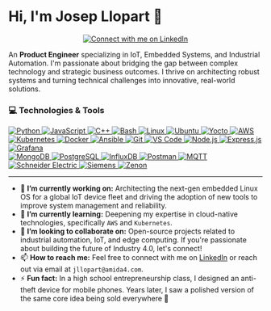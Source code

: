 # Hi, I'm Josep Llopart 👋

<p align="center">
  <a href="https://www.linkedin.com/in/josepllopart/" target="_blank">
    <img src="https://img.shields.io/badge/Connect%20with%20me%20on-LinkedIn-0077B5?style=for-the-badge&logo=linkedin&logoColor=white" alt="Connect with me on LinkedIn"/>
  </a>
</p>


An **Product Engineer** specializing in IoT, Embedded Systems, and Industrial Automation. I'm passionate about bridging the gap between complex technology and strategic business outcomes. I thrive on architecting robust systems and turning technical challenges into innovative, real-world solutions.

### 💻 Technologies & Tools

<p align="left">
  <a href="https://www.python.org" target="_blank" rel="noreferrer">
    <img src="https://img.shields.io/badge/Python-3776AB?style=for-the-badge&logo=python&logoColor=white" alt="Python"/>
  </a>
  <a href="https://developer.mozilla.org/en-US/docs/Web/JavaScript" target="_blank" rel="noreferrer">
    <img src="https://img.shields.io/badge/JavaScript-F7DF1E?style=for-the-badge&logo=javascript&logoColor=black" alt="JavaScript"/>
  </a>
  <a href="https://www.cplusplus.com/" target="_blank" rel="noreferrer">
    <img src="https://img.shields.io/badge/C%2B%2B-00599C?style=for-the-badge&logo=c%2B%2B&logoColor=white" alt="C++"/>
  </a>
  <a href="https://www.gnu.org/software/bash/" target="_blank" rel="noreferrer">
    <img src="https://img.shields.io/badge/Bash-4EAA25?style=for-the-badge&logo=gnubash&logoColor=white" alt="Bash"/>
  </a>
  <a href="https://www.linux.org/" target="_blank" rel="noreferrer">
    <img src="https://img.shields.io/badge/Linux-FCC624?style=for-the-badge&logo=linux&logoColor=black" alt="Linux"/>
  </a>
  <a href="https://ubuntu.com/" target="_blank" rel="noreferrer">
    <img src="https://img.shields.io/badge/Ubuntu-E95420?style=for-the-badge&logo=ubuntu&logoColor=white" alt="Ubuntu"/>
  </a>
  <a href="https://www.yoctoproject.org/" target="_blank" rel="noreferrer">
    <img src="https://img.shields.io/badge/Yocto-blue?style=for-the-badge&logo=yocto&logoColor=white" alt="Yocto"/>
  </a>
  <a href="https://aws.amazon.com" target="_blank" rel="noreferrer">
    <img src="https://img.shields.io/badge/AWS-232F3E?style=for-the-badge&logo=amazon-aws&logoColor=white" alt="AWS"/>
  </a>
  <br/>
  <a href="https://kubernetes.io" target="_blank" rel="noreferrer">
    <img src="https://img.shields.io/badge/Kubernetes-326CE5?style=for-the-badge&logo=kubernetes&logoColor=white" alt="Kubernetes"/>
  </a>
  <a href="https://www.docker.com/" target="_blank" rel="noreferrer">
    <img src="https://img.shields.io/badge/Docker-2496ED?style=for-the-badge&logo=docker&logoColor=white" alt="Docker"/>
  </a>
  <a href="https://www.ansible.com/" target="_blank" rel="noreferrer">
    <img src="https://img.shields.io/badge/Ansible-EE0000?style=for-the-badge&logo=ansible&logoColor=white" alt="Ansible"/>
  </a>
  <a href="https://git-scm.com/" target="_blank" rel="noreferrer">
    <img src="https://img.shields.io/badge/Git-F05032?style=for-the-badge&logo=git&logoColor=white" alt="Git"/>
  </a>
  <a href="https://code.visualstudio.com/" target="_blank" rel="noreferrer">
    <img src="https://img.shields.io/badge/VS_Code-007ACC?style=for-the-badge&logo=visual-studio-code&logoColor=white" alt="VS Code"/>
  </a>
  <a href="https://nodejs.org" target="_blank" rel="noreferrer">
    <img src="https://img.shields.io/badge/Node.js-339933?style=for-the-badge&logo=nodedotjs&logoColor=white" alt="Node.js"/>
  </a>
  <a href="https://expressjs.com" target="_blank" rel="noreferrer">
    <img src="https://img.shields.io/badge/Express.js-000000?style=for-the-badge&logo=express&logoColor=white" alt="Express.js"/>
  </a>
  <a href="https://grafana.com" target="_blank" rel="noreferrer">
    <img src="https://img.shields.io/badge/Grafana-F46800?style=for-the-badge&logo=grafana&logoColor=white" alt="Grafana"/>
  </a>
  <br/>
  <a href="https://www.mongodb.com/" target="_blank" rel="noreferrer">
    <img src="https://img.shields.io/badge/MongoDB-47A248?style=for-the-badge&logo=mongodb&logoColor=white" alt="MongoDB"/>
  </a>
  <a href="https://www.postgresql.org" target="_blank" rel="noreferrer">
    <img src="https://img.shields.io/badge/PostgreSQL-4169E1?style=for-the-badge&logo=postgresql&logoColor=white" alt="PostgreSQL"/>
  </a>
  <a href="https://www.influxdata.com/" target="_blank" rel="noreferrer">
    <img src="https://img.shields.io/badge/InfluxDB-22ADF6?style=for-the-badge&logo=influxdb&logoColor=white" alt="InfluxDB"/>
  </a>
  <a href="https://www.postman.com/" target="_blank" rel="noreferrer">
    <img src="https://img.shields.io/badge/Postman-FF6C37?style=for-the-badge&logo=postman&logoColor=white" alt="Postman"/>
  </a>
  <a href="https://mqtt.org/" target="_blank" rel="noreferrer">
    <img src="https://img.shields.io/badge/MQTT-660066?style=for-the-badge&logo=mqtt&logoColor=white" alt="MQTT"/>
  </a>
  <a href="https://www.se.com/" target="_blank" rel="noreferrer">
    <img src="https://img.shields.io/badge/Schneider-3DCD58?style=for-the-badge&logo=schneider-electric&logoColor=white" alt="Schneider Electric"/>
  </a>
  <a href="https://www.siemens.com" target="_blank" rel="noreferrer">
    <img src="https://img.shields.io/badge/Siemens-009999?style=for-the-badge&logo=siemens&logoColor=white" alt="Siemens"/>
  </a>
  <a href="https://www.copadata.com/" target="_blank" rel="noreferrer">
    <img src="https://img.shields.io/badge/Zenon-FF8200?style=for-the-badge&logo=copa-data&logoColor=white" alt="Zenon"/>
  </a>
</p>

---

- 🔭 **I’m currently working on:** Architecting the next-gen embedded Linux OS for a global IoT device fleet and driving the adoption of new tools to improve system management and reliability.
- 🌱 **I’m currently learning:** Deepening my expertise in cloud-native technologies, specifically `AWS` and `Kubernetes`.
- 🤝 **I’m looking to collaborate on:** Open-source projects related to industrial automation, IoT, and edge computing. If you're passionate about building the future of Industry 4.0, let's connect!
- 📫 **How to reach me:** Feel free to connect with me on [LinkedIn](https://www.linkedin.com/in/josepllopart/) or reach out via email at `jllopart@amida4.com`.
- ⚡ **Fun fact:** In a high school entrepreneurship class, I designed an anti-theft device for mobile phones. Years later, I saw a polished version of the same core idea being sold everywhere 🧐
